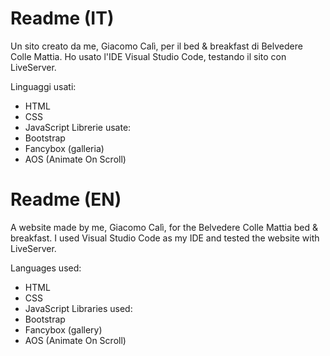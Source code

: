 # Readme (IT)
Un sito creato da me, Giacomo Calì, per il bed & breakfast di Belvedere Colle Mattia.
Ho usato l'IDE Visual Studio Code, testando il sito con LiveServer.

Linguaggi usati:
- HTML
- CSS
- JavaScript
Librerie usate:
- Bootstrap
- Fancybox (galleria)
- AOS (Animate On Scroll)

# Readme (EN)
A website made by me, Giacomo Calì, for the Belvedere Colle Mattia bed & breakfast.
I used Visual Studio Code as my IDE and tested the website with LiveServer.

Languages used:
- HTML
- CSS
- JavaScript
Libraries used:
- Bootstrap
- Fancybox (gallery)
- AOS (Animate On Scroll)
